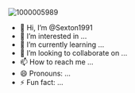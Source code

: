 ![1000005989](https://github.com/user-attachments/assets/a9f84cc1-ed2d-4012-8708-1af194a66637)
- 👋 Hi, I’m @Sexton1991
- 👀 I’m interested in ...
- 🌱 I’m currently learning ...
- 💞️ I’m looking to collaborate on ...
- 📫 How to reach me ...
- 😄 Pronouns: ...
- ⚡ Fun fact: ...

<!---
Sexton1991/Sexton1991 is a ✨ special ✨ repository because its `README.md` (this file) appears on your GitHub profile.
You can click the Preview link to take a look at your changes.
--->
